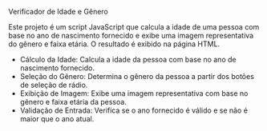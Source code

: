 Verificador de Idade e Gênero

Este projeto é um script JavaScript que calcula a idade de uma pessoa com base no ano de nascimento fornecido e exibe uma imagem representativa do gênero e faixa etária. O resultado é exibido na página HTML.

- Cálculo da Idade: Calcula a idade da pessoa com base no ano de nascimento fornecido.
- Seleção do Gênero: Determina o gênero da pessoa a partir dos botões de seleção de rádio.
- Exibição de Imagem: Exibe uma imagem representativa com base no gênero e faixa etária da pessoa.
- Validação de Entrada: Verifica se o ano fornecido é válido e se não é maior que o ano atual.

